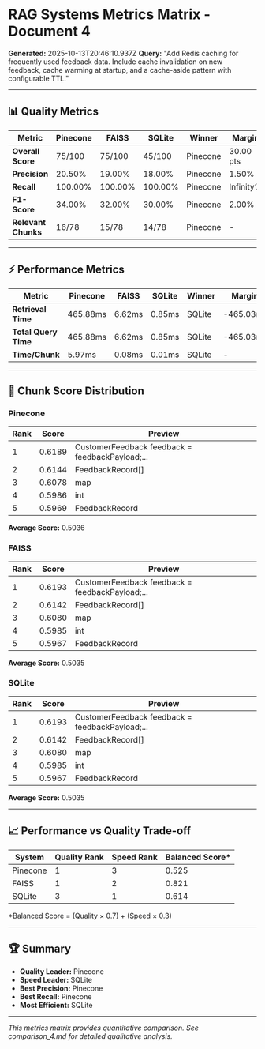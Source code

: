 # RAG Systems Metrics Matrix - Document 4

**Generated:** 2025-10-13T20:46:10.937Z
**Query:** "Add Redis caching for frequently used feedback data. Include cache invalidation on new feedback, cache warming at startup, and a cache-aside pattern with configurable TTL."

---

## 📊 Quality Metrics

| Metric | Pinecone | FAISS | SQLite | Winner | Margin |
|--------|----------|-------|--------|--------|---------|
| **Overall Score** | 75/100 | 75/100 | 45/100 | Pinecone | 30.00 pts |
| **Precision** | 20.50% | 19.00% | 18.00% | Pinecone | 1.50% |
| **Recall** | 100.00% | 100.00% | 100.00% | Pinecone | Infinity% |
| **F1-Score** | 34.00% | 32.00% | 30.00% | Pinecone | 2.00% |
| **Relevant Chunks** | 16/78 | 15/78 | 14/78 | Pinecone | - |

---

## ⚡ Performance Metrics

| Metric | Pinecone | FAISS | SQLite | Winner | Margin |
|--------|----------|-------|--------|--------|---------|
| **Retrieval Time** | 465.88ms | 6.62ms | 0.85ms | SQLite | -465.03ms |
| **Total Query Time** | 465.88ms | 6.62ms | 0.85ms | SQLite | -465.03ms |
| **Time/Chunk** | 5.97ms | 0.08ms | 0.01ms | SQLite | - |

---

## 🎯 Chunk Score Distribution

### Pinecone
| Rank | Score | Preview |
|------|-------|----------|
| 1 | 0.6189 | CustomerFeedback feedback = feedbackPayload;... |
| 2 | 0.6144 | FeedbackRecord[]|error feedbacks = getAllFeedback();... |
| 3 | 0.6078 | map<anydata>|error stats = getFeedbackStats();... |
| 4 | 0.5986 | int|error feedbackId = insertFeedback(feedback);... |
| 5 | 0.5969 | FeedbackRecord|error feedback = getFeedbackById(feedbackId);... |

**Average Score:** 0.5036


### FAISS
| Rank | Score | Preview |
|------|-------|----------|
| 1 | 0.6193 | CustomerFeedback feedback = feedbackPayload;... |
| 2 | 0.6142 | FeedbackRecord[]|error feedbacks = getAllFeedback();... |
| 3 | 0.6080 | map<anydata>|error stats = getFeedbackStats();... |
| 4 | 0.5985 | int|error feedbackId = insertFeedback(feedback);... |
| 5 | 0.5967 | FeedbackRecord|error feedback = getFeedbackById(feedbackId);... |

**Average Score:** 0.5035


### SQLite
| Rank | Score | Preview |
|------|-------|----------|
| 1 | 0.6193 | CustomerFeedback feedback = feedbackPayload;... |
| 2 | 0.6142 | FeedbackRecord[]|error feedbacks = getAllFeedback();... |
| 3 | 0.6080 | map<anydata>|error stats = getFeedbackStats();... |
| 4 | 0.5985 | int|error feedbackId = insertFeedback(feedback);... |
| 5 | 0.5967 | FeedbackRecord|error feedback = getFeedbackById(feedbackId);... |

**Average Score:** 0.5035


---

## 📈 Performance vs Quality Trade-off

| System | Quality Rank | Speed Rank | Balanced Score* |
|--------|-------------|-----------|----------------|
| Pinecone | 1 | 3 | 0.525 |
| FAISS | 1 | 2 | 0.821 |
| SQLite | 3 | 1 | 0.614 |

*Balanced Score = (Quality × 0.7) + (Speed × 0.3)

---

## 🏆 Summary

- **Quality Leader:** Pinecone
- **Speed Leader:** SQLite
- **Best Precision:** Pinecone
- **Best Recall:** Pinecone
- **Most Efficient:** SQLite

---

*This metrics matrix provides quantitative comparison. See comparison_4.md for detailed qualitative analysis.*
